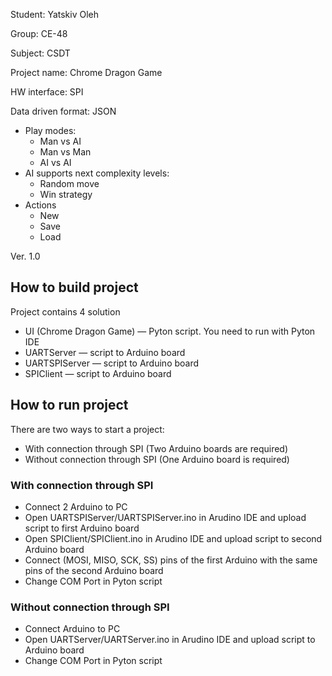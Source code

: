 Student: Yatskiv Oleh

Group: CE-48

Subject: CSDT


Project name: Chrome Dragon Game

HW interface: SPI

Data driven format: JSON

* Play modes:
	* Man vs AI
	* Man vs Man
	* AI vs AI
* AI supports next complexity levels:
	* Random move
	* Win strategy
* Actions
	* New
	* Save
	* Load
	
Ver. 1.0

## How to build project
Project contains 4 solution
* UI (Chrome Dragon Game) — Pyton script. You need to run with Pyton IDE
* UARTServer — script to Arduino board
* UARTSPIServer — script to Arduino board
* SPIClient — script to Arduino board

## How to run project
There are two ways to start a project:
* With connection through SPI (Two Arduino boards are required)
* Without connection through SPI (One Arduino board is required)

### With connection through SPI
* Connect 2 Arduino to PC
* Open UARTSPIServer/UARTSPIServer.ino in Arudino IDE and upload script to first Arduino board
* Open SPIClient/SPIClient.ino in Arudino IDE and upload script to second Arduino board
* Connect (MOSI, MISO, SCK, SS) pins of the first Arduino with the same pins of the second Arduino board
* Change COM Port in Pyton script

### Without connection through SPI
* Connect Arduino to PC
* Open UARTServer/UARTServer.ino in Arudino IDE and upload script to Arduino board
* Change COM Port in Pyton script





